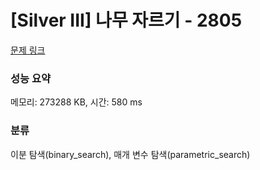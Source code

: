 # [Silver III] 나무 자르기 - 2805 

[문제 링크](https://www.acmicpc.net/problem/2805) 

### 성능 요약

메모리: 273288 KB, 시간: 580 ms

### 분류

이분 탐색(binary_search), 매개 변수 탐색(parametric_search)

